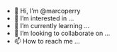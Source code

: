 - 👋 Hi, I’m @marcoperry
- 👀 I’m interested in ...
- 🌱 I’m currently learning ...
- 💞️ I’m looking to collaborate on ...
- 📫 How to reach me ...

<!---
marcoperry/marcoperry is a ✨ special ✨ repository because its `README.md` (this file) appears on your GitHub profile.
You can click the Preview link to take a look at your changes.
--->

